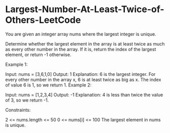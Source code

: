 # Largest-Number-At-Least-Twice-of-Others-LeetCode
You are given an integer array nums where the largest integer is unique.

Determine whether the largest element in the array is at least twice as much as every other number in the array. If it is, return the index of the largest element, or return -1 otherwise.

 

Example 1:

Input: nums = [3,6,1,0]
Output: 1
Explanation: 6 is the largest integer.
For every other number in the array x, 6 is at least twice as big as x.
The index of value 6 is 1, so we return 1.
Example 2:

Input: nums = [1,2,3,4]
Output: -1
Explanation: 4 is less than twice the value of 3, so we return -1.
 

Constraints:

2 <= nums.length <= 50
0 <= nums[i] <= 100
The largest element in nums is unique.
